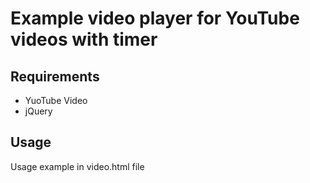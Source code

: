 # Example video player for YouTube videos with timer

## Requirements
* YuoTube Video
* jQuery

## Usage
Usage example in video.html file